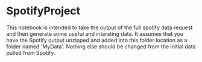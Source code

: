 # SpotifyProject
This notebook is intended to take the output of the full spotify data request and then generate some useful and intersting data. It assumes that you have the Spotify output unzipped and added into this folder location as a folder named 'MyData'. Nothing else should be changed from the initial data pulled from Spotify. 